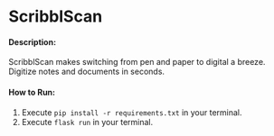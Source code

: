 # ScribblScan
#### Description:
ScribblScan makes switching from pen and paper to digital a breeze. Digitize notes and documents in seconds.
#### How to Run:
1. Execute `pip install -r requirements.txt` in your terminal.
2. Execute `flask run` in your terminal.
